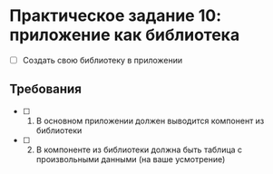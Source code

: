 # Практическое задание 10: приложение как библиотека

- [ ] Создать свою библиотеку в приложении

## Требования

- [ ] 1. В основном приложении должен выводится компонент из библиотеки
- [ ] 2. В компоненте из библиотеки должна быть таблица с произвольными данными (на ваше усмотрение)
